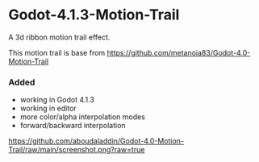 # Godot-4.1.3-Motion-Trail
A 3d ribbon motion trail effect.

This motion trail is base from https://github.com/metanoia83/Godot-4.0-Motion-Trail

### Added
- working in Godot 4.1.3
- working in editor
- more color/alpha interpolation modes
- forward/backward interpolation

https://github.com/aboudaladdin/Godot-4.0-Motion-Trail/raw/main/screenshot.png?raw=true